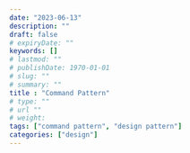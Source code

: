 ```yaml
---
date: "2023-06-13"
description: ""
draft: false
# expiryDate: ""
keywords: []
# lastmod: ""
# publishDate: 1970-01-01
# slug: ""
# summary: ""
title : "Command Pattern"
# type: ""
# url ""
# weight: 
tags: ["command pattern", "design pattern"]
categories: ["design"]
---
```


